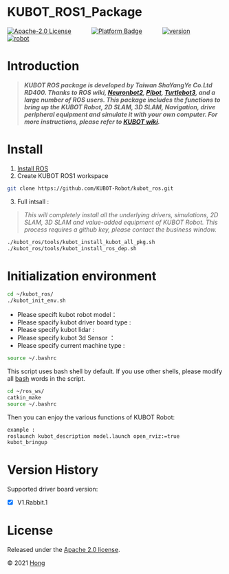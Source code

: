 # KUBOT_ROS1_Package 

[![Apache-2.0 License](https://img.shields.io/badge/license-Apache2.0-purple)](http://www.shayangye.com/)
&nbsp;&nbsp;&nbsp;&nbsp;&nbsp;&nbsp;&nbsp;&nbsp;&nbsp;&nbsp;
[![Platform Badge](https://img.shields.io/badge/platform-ROS_Melodic-blue.svg)](http://www.shayangye.com/)
&nbsp;&nbsp;&nbsp;&nbsp;&nbsp;&nbsp;&nbsp;&nbsp;&nbsp;&nbsp;
[![version](https://img.shields.io/badge/version-0.0.1-green)](http://www.shayangye.com/)
&nbsp;&nbsp;&nbsp;&nbsp;&nbsp;&nbsp;&nbsp;&nbsp;&nbsp;&nbsp;
[![robot](https://img.shields.io/badge/robot-KUBOT-orange)](http://www.shayangye.com/)
&nbsp;&nbsp;&nbsp;&nbsp;&nbsp;&nbsp;&nbsp;&nbsp;&nbsp;&nbsp;

# Introduction
> ***KUBOT ROS package is developed by Taiwan ShaYangYe Co.Ltd RD400. 
> Thanks to ROS wiki, [Neuronbot2](https://www.adlinktech.com/Products/ROS2_Solution/ROS_Opensource_Solution/NeuronBot?Lang=en), [Pibot](https://www.jianshu.com/u/7f508db63608), [Turtlebot3](https://emanual.robotis.com/docs/en/platform/turtlebot3/overview/), and a large number of ROS users.
> This package includes the functions to bring up the KUBOT Robot, 2D SLAM, 3D SLAM, 
> Navigation, drive peripheral equipment and simulate it with your own computer.
> For more instructions, please refer to [KUBOT wiki](https://github.com/KUBOT-Robot/kubot_ros/wiki).***

# Install

1. [Install ROS](http://wiki.ros.org/ROS/Installation)
2. Create KUBOT  ROS1 workspace 

```sh
git clone https://github.com/KUBOT-Robot/kubot_ros.git
``` 

3. Full intsall :
> *This will completely install all the underlying drivers, simulations, 2D SLAM, 3D SLAM and value-added equipment of KUBOT Robot. This process requires a github key, please contact the business window.*

```sh
./kubot_ros/tools/kubot_install_kubot_all_pkg.sh
./kubot_ros/tools/kubot_install_ros_dep.sh
```

# Initialization environment

```sh
cd ~/kubot_ros/
./kubot_init_env.sh
```

 - Please specift kubot robot model：
 - Please spacify kubot driver board type :
 - Please specify kubot lidar :
 - Please specify kubot 3d Sensor ：
 - Please specify current machine type :

```sh
source ~/.bashrc
```

This script uses bash shell by default. If you use other shells, please modify all  [bash](https://github.com/KUBOT-Robot/kubot_ros/blob/melodic/kubot_init_env.sh) words in the script.

```sh
cd ~/ros_ws/
catkin_make
source ~/.bashrc
```

Then you can enjoy the various functions of KUBOT Robot:

```sh
example : 
roslaunch kubot_description model.launch open_rviz:=true
kubot_bringup
```

# Version History

Supported driver board version:
- [X] V1.Rabbit.1

# License
Released under the [Apache 2.0 license](https://opensource.org/licenses/Apache-2.0).

© 2021 [Hong](https://www.linkedin.com/in/hong-yun-966a9a20b)